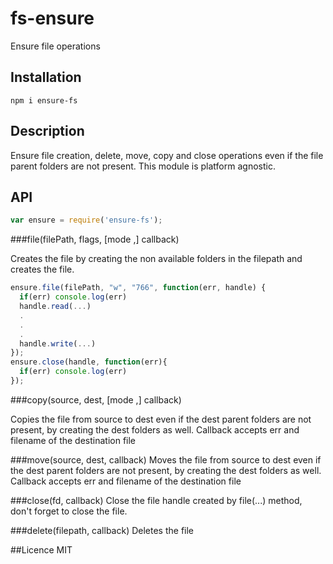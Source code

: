 # fs-ensure
Ensure file operations

## Installation
```
npm i ensure-fs
```

## Description

Ensure file creation, delete, move, copy and close operations even if the file parent folders are not present.
This module is platform agnostic.

## API

```js
var ensure = require('ensure-fs');
```

###file(filePath, flags, [mode ,] callback)

Creates the file by creating the non available folders in the filepath and creates the file.

```js
ensure.file(filePath, "w", "766", function(err, handle) {
  if(err) console.log(err)
  handle.read(...) 
  .
  .
  .
  handle.write(...)
});
ensure.close(handle, function(err){
  if(err) console.log(err)
});
```

###copy(source, dest, [mode ,] callback)

Copies the file from source to dest even if the dest parent folders are not present, by creating the dest folders as well.
Callback accepts err and filename of the destination file

###move(source, dest, callback)
Moves the file from source to dest even if the dest parent folders are not present, by creating the dest folders as well.
Callback accepts err and filename of the destination file

###close(fd, callback)
Close the file handle created by file(...) method, don't forget to close the file.

###delete(filepath, callback)
Deletes the file

##Licence
MIT
